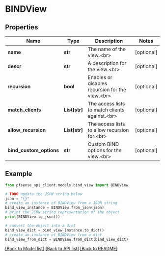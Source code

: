 # BINDView


## Properties

Name | Type | Description | Notes
------------ | ------------- | ------------- | -------------
**name** | **str** | The name of the view.&lt;br&gt; | [optional] 
**descr** | **str** | A description for the view.&lt;br&gt; | [optional] 
**recursion** | **bool** | Enables or disables recursion for the view.&lt;br&gt; | [optional] 
**match_clients** | **List[str]** | The access lists to match clients against.&lt;br&gt; | [optional] 
**allow_recursion** | **List[str]** | The access lists to allow recursion for.&lt;br&gt; | [optional] 
**bind_custom_options** | **str** | Custom BIND options for the view.&lt;br&gt; | [optional] 

## Example

```python
from pfsense_api_client.models.bind_view import BINDView

# TODO update the JSON string below
json = "{}"
# create an instance of BINDView from a JSON string
bind_view_instance = BINDView.from_json(json)
# print the JSON string representation of the object
print(BINDView.to_json())

# convert the object into a dict
bind_view_dict = bind_view_instance.to_dict()
# create an instance of BINDView from a dict
bind_view_from_dict = BINDView.from_dict(bind_view_dict)
```
[[Back to Model list]](../README.md#documentation-for-models) [[Back to API list]](../README.md#documentation-for-api-endpoints) [[Back to README]](../README.md)


